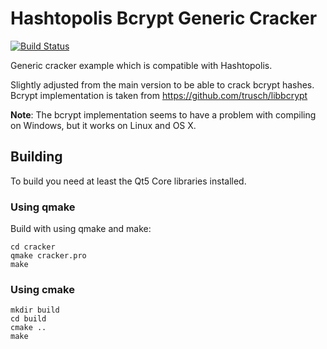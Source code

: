 # Hashtopolis Bcrypt Generic Cracker

[![Build Status](https://travis-ci.com/hashtopolis/generic-cracker.svg?branch=bcrypt)](https://travis-ci.com/hashtopolis/generic-cracker)

Generic cracker example which is compatible with Hashtopolis.

Slightly adjusted from the main version to be able to crack bcrypt hashes. Bcrypt implementation is taken from https://github.com/trusch/libbcrypt

**Note**: The bcrypt implementation seems to have a problem with compiling on Windows, but it works on Linux and OS X.


## Building

To build you need at least the Qt5 Core libraries installed. 

### Using qmake

Build with using qmake and make:

```
cd cracker
qmake cracker.pro
make
```

### Using cmake

```
mkdir build
cd build
cmake ..
make
```
